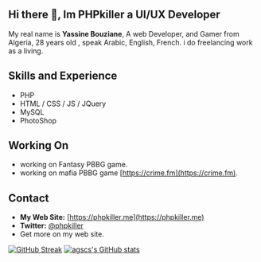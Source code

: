 ## Hi there 👋, Im PHPkiller a UI/UX Developer

My real name is **Yassine Bouziane**, A web Developer, and Gamer from Algeria, 28 years old , speak Arabic, English, French.
i do freelancing work as a living.

## Skills and Experience

- PHP
- HTML / CSS / JS / JQuery
- MySQL
- PhotoShop

## Working On

- working on Fantasy PBBG game.
- working on mafia PBBG game [https://crime.fm](https://crime.fm).

## Contact

- **My Web Site:** [https://phpkiller.me](https://phpkiller.me)  
- **Twitter:** [@phpkiller](https://twitter.com/phpkiller)
- Get more on my web site.


[![GitHub Streak](https://streak-stats.demolab.com?user=agscs&theme=github-dark-blue&mode=weekly&type=png)](https://git.io/streak-stats)
[![agscs's GitHub stats](https://github-readme-stats.vercel.app/api?username=agscs&theme=tokyonight)](https://github.com/anuraghazra/github-readme-stats)
